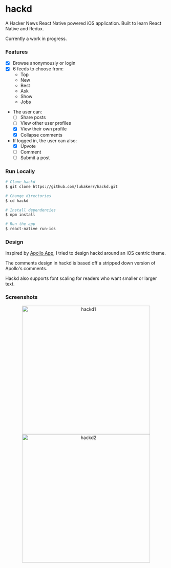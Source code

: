 # hackd

A Hacker News React Native powered iOS application. Built to learn React Native and Redux.

Currently a work in progress.

### Features

- [x] Browse anonymously or login
- [x] 6 feeds to choose from:
	- Top
	- New
	- Best
	- Ask
	- Show
	- Jobs
- The user can:
	- [ ] Share posts
	- [ ] View other user profiles
	- [x] View their own profile
	- [x] Collapse comments
- If logged in, the user can also:
	- [x] Upvote
	- [ ] Comment
	- [ ] Submit a post

### Run Locally

```bash
# Clone hackd
$ git clone https://github.com/lukakerr/hackd.git

# Change directories
$ cd hackd

# Install dependencies
$ npm install

# Run the app
$ react-native run-ios
```

### Design

Inspired by [Apollo App](https://apolloapp.io), I tried to design hackd around an iOS centric theme.

The comments design in hackd is based off a stripped down version of Apollo's comments.

Hackd also supports font scaling for readers who want smaller or larger text.

### Screenshots

<div align="center">
  <img src="https://i.imgur.com/E51wWRN.png" width="400" alt="hackd1">
  <img src="https://i.imgur.com/QFXfpCC.png" width="400" alt="hackd2">
</div>
